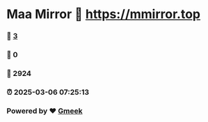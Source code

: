 # Maa Mirror :link: https://mmirror.top 
### :page_facing_up: [3](https://mmirror.top/tag.html) 
### :speech_balloon: 0 
### :hibiscus: 2924 
### :alarm_clock: 2025-03-06 07:25:13 
### Powered by :heart: [Gmeek](https://github.com/Meekdai/Gmeek)
